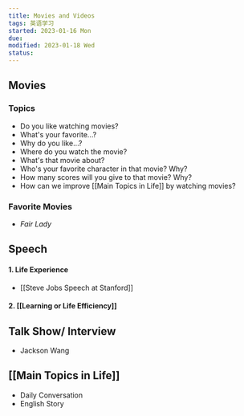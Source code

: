 ```yaml
---
title: Movies and Videos
tags: 英语学习   
started: 2023-01-16 Mon
due: 
modified: 2023-01-18 Wed
status: 
---
```

## Movies
### Topics
- Do you like watching movies?
- What's your favorite...?
- Why do you like...?
- Where do you watch the movie?
- What's that movie about?
- Who's your favorite character in that movie? Why?
- How many scores will you give to that movie? Why? 
- How can we improve [[Main Topics in Life]] by watching movies?
### Favorite Movies
- *Fair Lady*
## Speech
#### 1. Life Experience 
- [[Steve Jobs Speech at Stanford]]
#### 2. [[Learning or Life Efficiency]]
## Talk Show/ Interview
- Jackson Wang
## [[Main Topics in Life]]
- Daily Conversation
- English Story